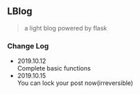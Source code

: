 ## LBlog 

> a light blog powered by flask

### Change Log
- 2019.10.12 <br />
    Complete basic functions
- 2019.10.15 <br />
    You can lock your post now(irreversible)